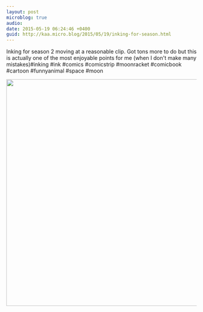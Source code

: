```yaml
---
layout: post
microblog: true
audio: 
date: 2015-05-19 06:24:46 +0400
guid: http://kaa.micro.blog/2015/05/19/inking-for-season.html
---
```

Inking for season 2 moving at a reasonable clip. Got tons more to do but this is actually one of the most enjoyable points for me (when I don't make many mistakes)#inking #ink #comics #comicstrip #moonracket #comicbook #cartoon #funnyanimal #space #moon

<img src="http://www.kaa.bz/uploads/2018/cdcfaee0b5.jpg" width="600" height="600" />
